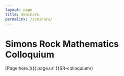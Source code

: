 ```yaml
---
layout: page
title: Seminars
permalink: /seminars/
---
```


Simons Rock Mathematics Colloquium
======

[Page here.]({{ page.url }}SR-colloquium/)

